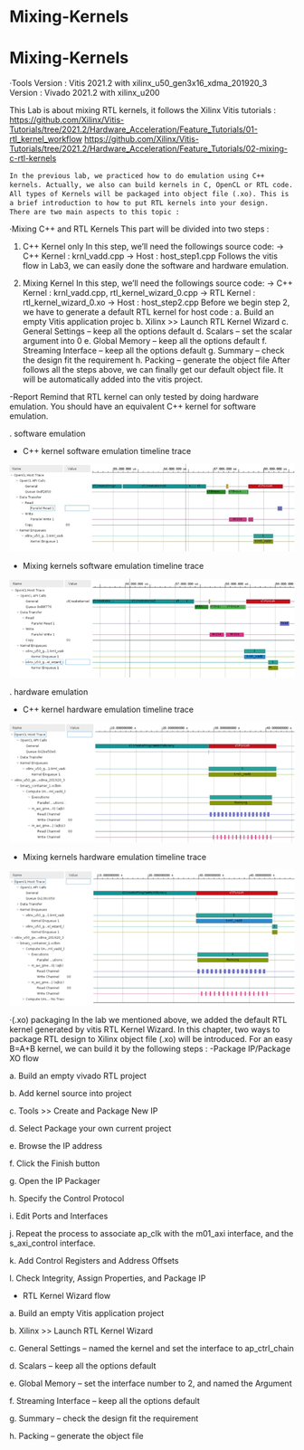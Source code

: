 # Mixing-Kernels
# Mixing-Kernels
‧Tools
Version : Vitis 2021.2 with xilinx_u50_gen3x16_xdma_201920_3
Version : Vivado 2021.2 with xilinx_u200

This Lab is about mixing RTL kernels, it follows the Xilinx Vitis tutorials :
https://github.com/Xilinx/Vitis-Tutorials/tree/2021.2/Hardware_Acceleration/Feature_Tutorials/01-rtl_kernel_workflow
https://github.com/Xilinx/Vitis-Tutorials/tree/2021.2/Hardware_Acceleration/Feature_Tutorials/02-mixing-c-rtl-kernels

	In the previous lab, we practiced how to do emulation using C++ kernels. Actually, we also can build kernels in C, OpenCL or RTL code. All types of Kernels will be packaged into object file (.xo). This is a brief introduction to how to put RTL kernels into your design.
	There are two main aspects to this topic :
‧Mixing C++ and RTL Kernels
This part will be divided into two steps : 
1. C++ Kernel only
	In this step, we’ll need the followings source code:
-> C++ Kernel : krnl_vadd.cpp
-> Host : host_step1.cpp
	Follows the vitis flow in Lab3, we can easily done the software and hardware emulation.

2. Mixing Kernel
	In this step, we’ll need the followings source code:
-> C++ Kernel : krnl_vadd.cpp, rtl_kernel_wizard_0.cpp
	  -> RTL Kernel : rtl_kernel_wizard_0.xo
	  -> Host : host_step2.cpp
Before we begin step 2, we have to generate a default RTL kernel for host code :
a. Build an empty Vitis application projec
b. Xilinx >> Launch RTL Kernel Wizard 
c. General Settings – keep all the options default
d. Scalars – set the scalar argument into 0
e. Global Memory – keep all the options default
f. Streaming Interface – keep all the options default
g. Summary – check the design fit the requirement
h. Packing – generate the object file
After follows all the steps above, we can finally get our default object file. It will be automatically added into the vitis project.

-Report
Remind that RTL kernel can only tested by doing hardware emulation. You should have an equivalent C++ kernel for software emulation.

. software emulation

- C++ kernel software emulation timeline trace

![image](https://raw.githubusercontent.com/Yichieh0/LabA.-Mixing-Kernels/main/report/C%20kernel%20software%20emulation%20timeline%20trace.jpg?token=GHSAT0AAAAAABS6VEEEPPNZW2QA7HRNNSAIYSCNBWQ)

- Mixing kernels software emulation timeline trace

![image](https://raw.githubusercontent.com/Yichieh0/LabA.-Mixing-Kernels/main/report/Mixing%20kernels%20software%20emulation%20timeline%20trace.png?token=GHSAT0AAAAAABS6VEEFVY25ZYTOWYKRRH2EYSCM3NQ)

. hardware emulation

- C++ kernel hardware emulation timeline trace

![image](https://raw.githubusercontent.com/Yichieh0/LabA.-Mixing-Kernels/main/report/C%2B%2B%20kernel%20hardware%20emulation%20timeline%20trace.png?token=GHSAT0AAAAAABS6VEEE5KVYOHK4YRYNJOICYSCNCPQ)

- Mixing kernels hardware emulation timeline trace

![image](https://raw.githubusercontent.com/Yichieh0/LabA.-Mixing-Kernels/main/report/Mixing%20kernels%20hardware%20emulation%20timeline%20trace.png?token=GHSAT0AAAAAABS6VEEFQQHWMDE67N3DGQEEYSCM3EQ)

‧(.xo) packaging
In the lab we mentioned above, we added the default RTL kernel generated by vitis RTL Kernel Wizard. In this chapter, two ways to package RTL design to Xilinx object file (.xo) will be introduced. For an easy B=A+B kernel, we can build it by the following steps :
-Package IP/Package XO flow

a. Build an empty vivado RTL project

b. Add kernel source into project

c. Tools >> Create and Package New IP

d. Select Package your own current project

e. Browse the IP address

f. Click the Finish button

g. Open the IP Packager

h. Specify the Control Protocol

i. Edit Ports and Interfaces

j. Repeat the process to associate ap_clk with the m01_axi interface, and the s_axi_control interface.

k. Add Control Registers and Address Offsets

l. Check Integrity, Assign Properties, and Package IP

- RTL Kernel Wizard flow

a. Build an empty Vitis application project

b. Xilinx >> Launch RTL Kernel Wizard 

c. General Settings – named the kernel and set the interface to ap_ctrl_chain

d. Scalars – keep all the options default

e. Global Memory – set the interface number to 2, and named the Argument

f. Streaming Interface – keep all the options default

g. Summary – check the design fit the requirement

h. Packing – generate the object file

